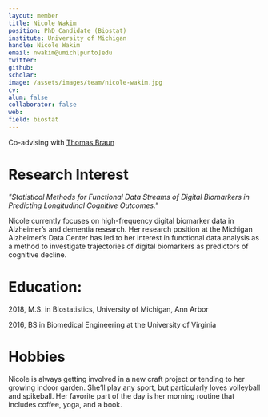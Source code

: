 ```yaml
---
layout: member
title: Nicole Wakim
position: PhD Candidate (Biostat)
institute: University of Michigan
handle: Nicole Wakim
email: nwakim@umich[punto]edu
twitter: 
github: 
scholar: 
image: /assets/images/team/nicole-wakim.jpg
cv: 
alum: false
collaborator: false                               
web: 
field: biostat
---
```


Co-advising with [Thomas Braun](https://sph.umich.edu/faculty-profiles/braun-thomas.html)

# Research Interest

*"Statistical Methods for Functional Data Streams of Digital Biomarkers in Predicting Longitudinal Cognitive Outcomes."*

Nicole currently focuses on high-frequency digital biomarker data in Alzheimer’s and dementia research. Her research position at the Michigan Alzheimer’s Data Center has led to her interest in functional data analysis as a method to investigate trajectories of digital biomarkers as predictors of cognitive decline.


# Education:

2018, M.S. in Biostatistics, University of Michigan, Ann Arbor

2016, BS in Biomedical Engineering at the University of Virginia


# Hobbies

Nicole is always getting involved in a new craft project or tending to her growing indoor garden. She’ll play any sport, but particularly loves volleyball and spikeball. Her favorite part of the day is her morning routine that includes coffee, yoga, and a book.

